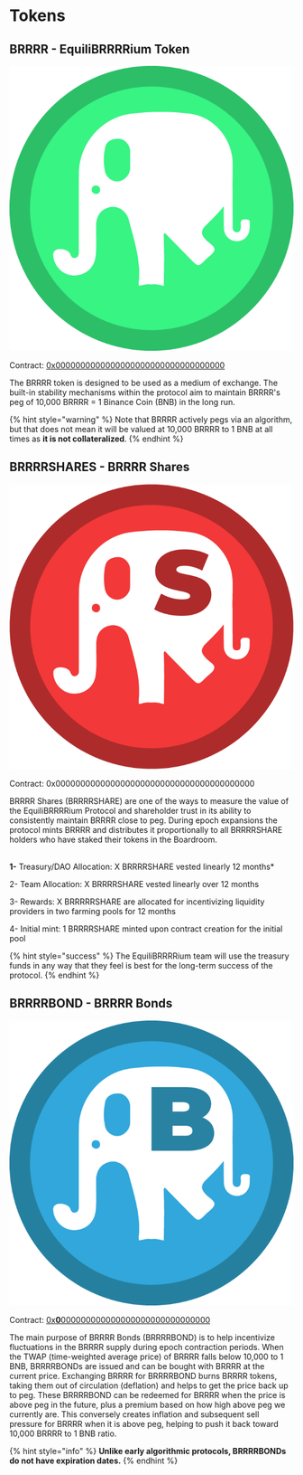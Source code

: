 # Tokens

## BRRRR - EquiliBRRRRium Token

![EquiliBRRRRium BRRRR token](../.gitbook/assets/brrrr.png)

Contract: [0x0000000000000000000000000000000000](https://bscscan.com/address/0x522348779dcb2911539e76a1042aa922f9c47ee3)

The BRRRR token is designed to be used as a medium of exchange. The built-in stability mechanisms within the protocol aim to maintain BRRRR's peg of 10,000 BRRRR = 1 Binance Coin (BNB) in the long run.

{% hint style="warning" %}
Note that BRRRR actively pegs via an algorithm, but that does not mean it will be valued at 10,000 BRRRR to 1 BNB at all times as **it is not collateralized**.
{% endhint %}



## BRRRRSHARES - BRRRR Shares

![BRRRRSHARE EquiliBRRRRium token](../.gitbook/assets/brrrrshares.png)

Contract: 0x0000000000000000000000000000000000000000&#x20;

BRRRR Shares (BRRRRSHARE) are one of the ways to measure the value of the EquiliBRRRRium Protocol and shareholder trust in its ability to consistently maintain BRRRR close to peg. During epoch expansions the protocol mints BRRRR and distributes it proportionally to all BRRRRSHARE holders who have staked their tokens in the Boardroom.

\
**1-** Treasury/DAO Allocation: X BRRRRSHARE vested linearly 12 months\*&#x20;

2- Team Allocation: X BRRRRSHARE vested linearly over 12 months&#x20;

3- Rewards: X BRRRRRSHARE are allocated for incentivizing liquidity providers in two farming pools for 12 months&#x20;

4- Initial mint: 1 BRRRRSHARE minted upon contract creation for the initial pool

{% hint style="success" %}
The EquiliBRRRRium team will use the treasury funds in any way that they feel is best for the long-term success of the protocol.
{% endhint %}

## **BRRRRBOND - BRRRR Bonds**

![Equilibrium BRRRRBOND token](../.gitbook/assets/brrrrbond.png)

Contract: [0x**0**000000000000000000000000000000](https://bscscan.com/address/0xda1d9c79240003195d0a67f202efcccc3f78b994)

The main purpose of BRRRR Bonds (BRRRRBOND) is to help incentivize fluctuations in the BRRRR supply during epoch contraction periods. When the TWAP (time-weighted average price) of BRRRR falls below 10,000 to 1 BNB, BRRRRBONDs are issued and can be bought with BRRRR at the current price. Exchanging BRRRR for BRRRRBOND burns BRRRR tokens, taking them out of circulation (deflation) and helps to get the price back up to peg. These BRRRRBOND can be redeemed for BRRRR when the price is above peg in the future, plus a premium based on how high above peg we currently are. This conversely creates inflation and subsequent sell pressure for BRRRR when it is above peg, helping to push it back toward 10,000 BRRRR to 1 BNB ratio.&#x20;

{% hint style="info" %}
**Unlike early algorithmic protocols, BRRRRBONDs do not have expiration dates.**
{% endhint %}

